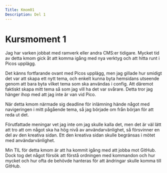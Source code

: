 ```yaml
---
Title: Kmom01
Description: Del 1
---
```


Kursmoment 1
==================
Jag har varken jobbat med ramverk eller andra CMS:er tidigare.
Mycket tid av detta kmom gick åt att komma igång med
nya verktyg och att hitta runt i Picos upplägg.

Det känns fortfarande ovant med Picos upplägg, men jag gillade hur
smidigt det var att skapa ett nytt tema, och enkelt kunna byta hemsidans
utseende genom att bara byta vilket tema som ska användas i config.
Att däremot faktiskt skapa mitt tema så som jag vill ha det var svårare.
Detta tror jag hänger ihop med att jag inte är van vid Pico.

När detta kmom närmade sig deadline för inlämning hände något med navigeringen
i mitt pågående tema, så jag började om från början för att reda ut det.

Förutfattade meningar vet jag inte om jag skulle kalla det, men
det är väl lätt att tro att om något ska ha hög nivå av användarvänlighet,
så försvinner en del av den kreativa sidan. Ett den kreativa sidan
skulle begränsas i mötet med användarvänlighet.

Min TIL för detta kmom är att ha kommit igång med att jobba mot GitHub.
Dock tog det något försök att förstå ordningen med kommandon och hur mycket
och hur ofta de behövde hanteras för att ändringar skulle komma till GitHub.
